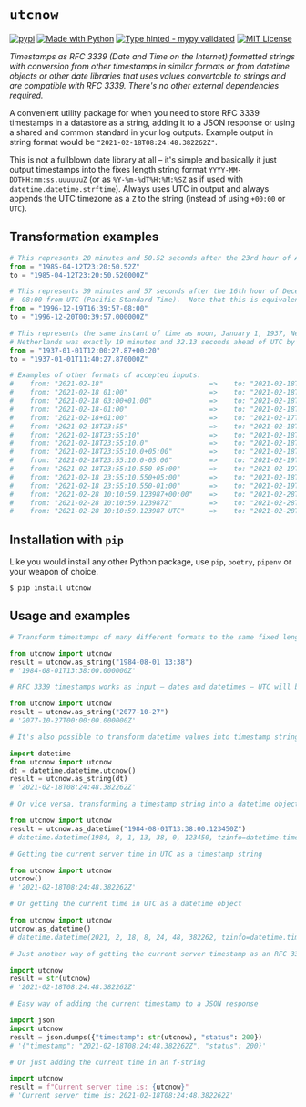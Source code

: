# `utcnow`
[![pypi](https://badge.fury.io/py/utcnow.svg)](https://pypi.python.org/pypi/utcnow/)
[![Made with Python](https://img.shields.io/pypi/pyversions/utcnow)](https://www.python.org/)
[![Type hinted - mypy validated](https://img.shields.io/badge/typehinted-yes-teal)](https://github.com/kalaspuff/utcnow)
[![MIT License](https://img.shields.io/github/license/kalaspuff/utcnow.svg)](https://github.com/kalaspuff/utcnow/blob/master/LICENSE)

*Timestamps as RFC 3339 (Date and Time on the Internet) formatted strings with conversion from other timestamps in similar formats or from datetime objects or other date libraries that uses values convertable to strings and are compatible with RFC 3339. There's no other external dependencies required.*

A convenient utility package for when you need to store RFC 3339 timestamps in a datastore as a string, adding it to a JSON response or using a shared and common standard in your log outputs. Example output in string format would be `"2021-02-18T08:24:48.382262Z"`.

This is not a fullblown date library at all – it's simple and basically it just output timestamps into the fixes length string format `YYYY-MM-DDTHH:mm:ss.uuuuuuZ` (or as `%Y-%m-%dT%H:%M:%SZ` as if used with `datetime.datetime.strftime`). Always uses UTC in output and always appends the UTC timezone as a `Z` to the string (instead of using `+00:00` or ` UTC`).

## Transformation examples
```python
# This represents 20 minutes and 50.52 seconds after the 23rd hour of April 12th, 1985 in UTC.
from = "1985-04-12T23:20:50.52Z"
to = "1985-04-12T23:20:50.520000Z"

# This represents 39 minutes and 57 seconds after the 16th hour of December 19th, 1996 with an offset of
# -08:00 from UTC (Pacific Standard Time).  Note that this is equivalent to 1996-12-20T00:39:57Z in UTC.
from = "1996-12-19T16:39:57-08:00"
to = "1996-12-20T00:39:57.000000Z"

# This represents the same instant of time as noon, January 1, 1937, Netherlands time. Standard time in the
# Netherlands was exactly 19 minutes and 32.13 seconds ahead of UTC by law from 1909-05-01 through 1937-06-30.
from = "1937-01-01T12:00:27.87+00:20"
to = "1937-01-01T11:40:27.870000Z"

# Examples of other formats of accepted inputs:
#    from: "2021-02-18"                          =>    to: "2021-02-18T00:00:00.000000Z"
#    from: "2021-02-18 01:00"                    =>    to: "2021-02-18T01:00:00.000000Z"
#    from: "2021-02-18 03:00+01:00"              =>    to: "2021-02-18T02:00:00.000000Z"
#    from: "2021-02-18-01:00"                    =>    to: "2021-02-18T01:00:00.000000Z"
#    from: "2021-02-18+01:00"                    =>    to: "2021-02-17T23:00:00.000000Z"
#    from: "2021-02-18T23:55"                    =>    to: "2021-02-18T23:55:00.000000Z"
#    from: "2021-02-18T23:55:10"                 =>    to: "2021-02-18T23:55:10.000000Z"
#    from: "2021-02-18T23:55:10.0"               =>    to: "2021-02-18T23:55:10.000000Z"
#    from: "2021-02-18T23:55:10.0+05:00"         =>    to: "2021-02-18T18:55:10.000000Z"
#    from: "2021-02-18T23:55:10.0-05:00"         =>    to: "2021-02-19T04:55:10.000000Z"
#    from: "2021-02-18T23:55:10.550-05:00"       =>    to: "2021-02-19T04:55:10.550000Z"
#    from: "2021-02-18 23:55:10.550+05:00"       =>    to: "2021-02-18T18:55:10.550000Z"
#    from: "2021-02-18 23:55:10.550-01:00"       =>    to: "2021-02-19T00:55:10.550000Z"
#    from: "2021-02-28 10:10:59.123987+00:00"    =>    to: "2021-02-28T10:10:59.123987Z"
#    from: "2021-02-28 10:10:59.123987Z"         =>    to: "2021-02-28T10:10:59.123987Z"
#    from: "2021-02-28 10:10:59.123987 UTC"      =>    to: "2021-02-28T10:10:59.123987Z"
```

## Installation with `pip`
Like you would install any other Python package, use `pip`, `poetry`, `pipenv` or your weapon of choice.
```
$ pip install utcnow
```


## Usage and examples

```python
# Transform timestamps of many different formats to the same fixed length standard

from utcnow import utcnow
result = utcnow.as_string("1984-08-01 13:38")
# '1984-08-01T13:38:00.000000Z'
```

```python
# RFC 3339 timestamps works as input – dates and datetimes – UTC will be assumed if timezone is left out

from utcnow import utcnow
result = utcnow.as_string("2077-10-27")
# '2077-10-27T00:00:00.000000Z'
```

```python
# It's also possible to transform datetime values into timestamp strings

import datetime
from utcnow import utcnow
dt = datetime.datetime.utcnow()
result = utcnow.as_string(dt)
# '2021-02-18T08:24:48.382262Z'
```

```python
# Or vice versa, transforming a timestamp string into a datetime object (with tzinfo set to UTC)

from utcnow import utcnow
result = utcnow.as_datetime("1984-08-01T13:38:00.123450Z")
# datetime.datetime(1984, 8, 1, 13, 38, 0, 123450, tzinfo=datetime.timezone.utc)
```

```python
# Getting the current server time in UTC as a timestamp string

from utcnow import utcnow
utcnow()
# '2021-02-18T08:24:48.382262Z'
```

```python
# Or getting the current time in UTC as a datetime object

from utcnow import utcnow
utcnow.as_datetime()
# datetime.datetime(2021, 2, 18, 8, 24, 48, 382262, tzinfo=datetime.timezone.utc)
```

```python
# Just another way of getting the current server timestamp as an RFC 3339 timestamp in UTC

import utcnow
result = str(utcnow)
# '2021-02-18T08:24:48.382262Z'
```

```python
# Easy way of adding the current timestamp to a JSON response

import json
import utcnow
result = json.dumps({"timestamp": str(utcnow), "status": 200})
# '{"timestamp": "2021-02-18T08:24:48.382262Z", "status": 200}'
```

```python
# Or just adding the current time in an f-string

import utcnow
result = f"Current server time is: {utcnow}"
# 'Current server time is: 2021-02-18T08:24:48.382262Z'
```

